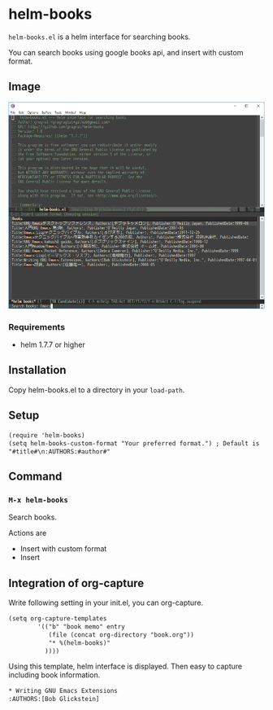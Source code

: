 # helm-books

`helm-books.el` is a helm interface for searching books.

You can search books using google books api, and insert with custom format.

## Image

![helm-books](helm-books.png)

### Requirements

- helm 1.7.7 or higher

## Installation

Copy helm-books.el to a directory in your `load-path`.

## Setup

``` emacs-lisp
(require 'helm-books)
(setq helm-books-custom-format "Your preferred format.") ; Default is "#title#\n:AUTHORS:#author#"
```

## Command

### `M-x helm-books`

Search books.

Actions are
- Insert with custom format
- Insert

## Integration of org-capture

Write following setting in your init.el, you can org-capture.

``` emacs-lisp
(setq org-capture-templates
        '(("b" "book memo" entry
           (file (concat org-directory "book.org"))
           "* %(helm-books)"
          ))))
```

Using this template, helm interface is displayed.
Then easy to capture including book information.

```
* Writing GNU Emacs Extensions
:AUTHORS:[Bob Glickstein]
```
